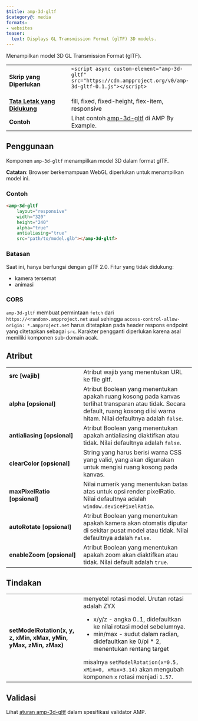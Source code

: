 ```yaml
---
$title: amp-3d-gltf
$category@: media
formats:
- websites
teaser:
  text: Displays GL Transmission Format (glTF) 3D models.
---
```

<!--
Copyright 2018 The AMP HTML Authors. All Rights Reserved.

Licensed under the Apache License, Version 2.0 (the "License");
you may not use this file except in compliance with the License.
You may obtain a copy of the License at

      http://www.apache.org/licenses/LICENSE-2.0

Unless required by applicable law or agreed to in writing, software
distributed under the License is distributed on an "AS-IS" BASIS,
WITHOUT WARRANTIES OR CONDITIONS OF ANY KIND, either express or implied.
See the License for the specific language governing permissions and
limitations under the License.
-->



Menampilkan model 3D GL Transmission Format (glTF).

<table>
  <tr>
    <td width="40%"><strong>Skrip yang Diperlukan</strong></td>
    <td><code>&lt;script async custom-element="amp-3d-gltf" src="https://cdn.ampproject.org/v0/amp-3d-gltf-0.1.js"&gt;&lt;/script&gt;</code&gt;</td>
  </tr>
  <tr>
    <td class="col-fourty"><strong><a href="../../../documentation/guides-and-tutorials/develop/style_and_layout/control_layout.md">Tata Letak yang Didukung</a></strong></td>
    <td>fill, fixed, fixed-height, flex-item, responsive</td>
  </tr>
  <tr>
    <td><strong>Contoh</strong></td>
    <td>Lihat contoh <a href="https://ampbyexample.com/components/amp-3d-gltf/">amp-3d-gltf</a> di AMP By Example.</td>
  </tr>
</table>

## Penggunaan <a name="usage"></a>

Komponen `amp-3d-gltf` menampilkan model 3D dalam format glTF.

**Catatan**: Browser berkemampuan WebGL diperlukan untuk menampilkan model ini.

### Contoh <a name="example"></a>

```html
<amp-3d-gltf
    layout="responsive"
    width="320"
    height="240"
    alpha="true"
    antialiasing="true"
    src="path/to/model.glb"></amp-3d-gltf>
```

### Batasan <a name="limitations"></a>

Saat ini, hanya berfungsi dengan glTF 2.0.
Fitur yang tidak didukung:

- kamera tersemat
- animasi

### CORS <a name="cors"></a>

`amp-3d-gltf` membuat permintaan `fetch` dari `https://<random>.ampproject.net` asal sehingga `access-control-allow-origin: *.ampproject.net` harus ditetapkan pada header respons endpoint yang ditetapkan sebagai `src`. Karakter pengganti diperlukan karena asal memiliki komponen sub-domain acak.

## Atribut <a name="attributes"></a>

<table>
  <tr>
    <td width="40%"><strong>src [wajib]</strong></td>
    <td>Atribut wajib yang menentukan URL ke file gltf.</td>
  </tr>
  <tr>
    <td width="40%"><strong>alpha [opsional]</strong></td>
    <td>Atribut Boolean yang menentukan apakah ruang kosong pada kanvas terlihat transparan atau tidak. Secara default, ruang kosong diisi warna hitam.
        Nilai defaultnya adalah <code>false</code>.</td>
    </tr>
    <tr>
      <td width="40%"><strong>antialiasing [opsional]</strong></td>
      <td>Atribut Boolean yang menentukan apakah antialiasing diaktifkan atau tidak. Nilai defaultnya adalah <code>false</code>.</td>
    </tr>
    <tr>
      <td width="40%"><strong>clearColor [opsional]</strong></td>
      <td>String yang harus berisi warna CSS yang valid, yang akan digunakan untuk mengisi ruang kosong pada kanvas.</td>
    </tr>
    <tr>
      <td width="40%"><strong>maxPixelRatio [opsional]</strong></td>
      <td>Nilai numerik yang menentukan batas atas untuk opsi render pixelRatio. Nilai defaultnya adalah <code>window.devicePixelRatio</code>.</td>
    </tr>
    <tr>
      <td width="40%"><strong>autoRotate [opsional]</strong></td>
      <td>Atribut Boolean yang menentukan apakah kamera akan otomatis diputar di sekitar pusat model atau tidak. Nilai defaultnya adalah <code>false</code>.</td>
    </tr>
    <tr>
      <td width="40%"><strong>enableZoom [opsional]</strong></td>
      <td>Atribut Boolean yang menentukan apakah zoom akan diaktifkan atau tidak. Nilai default adalah <code>true</code>.</td>
    </tr>
  </table>

## Tindakan <a name="actions"></a>

<table>
  <tr>
    <td width="40%"><strong>setModelRotation(x, y, z, xMin, xMax, yMin, yMax, zMin, zMax)</strong></td>
    <td>menyetel rotasi model. Urutan rotasi adalah ZYX
      <ul>
        <li>x/y/z - angka 0..1, didefaultkan ke nilai rotasi model sebelumnya.</li>
        <li>min/max - sudut dalam radian, didefaultkan ke 0/pi * 2, menentukan rentang target</li>
      </ul>
      misalnya <code>setModelRotation(x=0.5, xMin=0, xMax=3.14)</code> akan mengubah komponen <code>x</code> rotasi menjadi <code>1.57</code>.</td>
    </tr>
  </table>

## Validasi <a name="validation"></a>

Lihat [aturan amp-3d-gltf](https://github.com/ampproject/amphtml/blob/master/extensions/amp-3d-gltf/validator-amp-3d-gltf.protoascii) dalam spesifikasi validator AMP.
